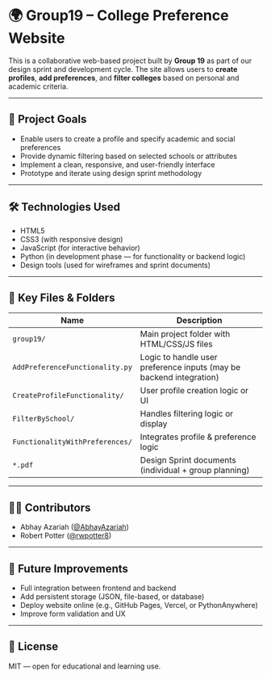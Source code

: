 # 🌍 Group19 – College Preference Website

This is a collaborative web-based project built by **Group 19** as part of our design sprint and development cycle. The site allows users to **create profiles**, **add preferences**, and **filter colleges** based on personal and academic criteria.

---

## 🧠 Project Goals

- Enable users to create a profile and specify academic and social preferences
- Provide dynamic filtering based on selected schools or attributes
- Implement a clean, responsive, and user-friendly interface
- Prototype and iterate using design sprint methodology

---

## 🛠️ Technologies Used

- HTML5
- CSS3 (with responsive design)
- JavaScript (for interactive behavior)
- Python (in development phase — for functionality or backend logic)
- Design tools (used for wireframes and sprint documents)

---

## 📁 Key Files & Folders

| Name | Description |
|------|-------------|
| `group19/` | Main project folder with HTML/CSS/JS files |
| `AddPreferenceFunctionality.py` | Logic to handle user preference inputs (may be backend integration) |
| `CreateProfileFunctionality/` | User profile creation logic or UI |
| `FilterBySchool/` | Handles filtering logic or display |
| `FunctionalityWithPreferences/` | Integrates profile & preference logic |
| `*.pdf` | Design Sprint documents (individual + group planning) |

---

## 👨‍💻 Contributors

- Abhay Azariah ([@AbhayAzariah](https://github.com/AbhayAzariah))
- Robert Potter ([@rwpotter8](https://github.com/rwpotter8))

---

## 🔄 Future Improvements

- Full integration between frontend and backend
- Add persistent storage (JSON, file-based, or database)
- Deploy website online (e.g., GitHub Pages, Vercel, or PythonAnywhere)
- Improve form validation and UX

---

## 📄 License

MIT — open for educational and learning use.

